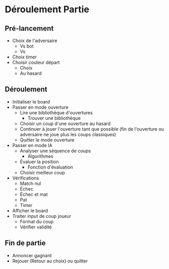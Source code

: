# Déroulement Partie

## Pré-lancement
- Choix de l'adversaire
    - Vs bot
    - Vs 
- Choix timer
- Choisir couleur départ
    - Choix
    - Au hasard
## Déroulement
- Initialiser le board
- Passer en mode ouverture
    - Lire une bibliothèque d'ouvertures
        - Trouver une bibliothèque
    - Choisir un coup d'une ouverture au hasard
    - Continuer à jouer l'ouverture tant que possible (fin de l'ouverture ou adversaire ne joue plus les coups classiques)
    - Quitter le mode ouverture
- Passer en mode IA
    - Analyser une séquence de coups
        - Algorithmes
    - Évaluer la position
        - Fonction d'évaluation
    - Choisir meilleur coup
- Vérifications
    - Match nul
    - Échec
    - Échec et mat
    - Pat
    - Timer
- Afficher le board
- Traiter input de coup joueur
    - Format du coup
    - Vérifier validité
## Fin de partie
- Annoncer gagnant
- Rejouer (Retour au choix) ou quitter
